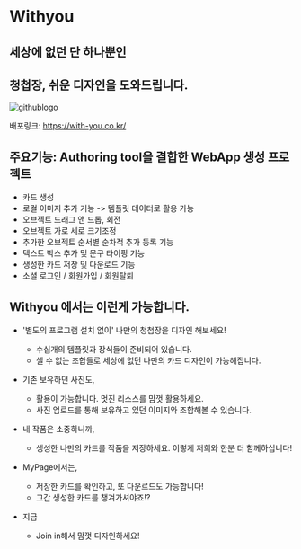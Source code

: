 # Withyou
## 세상에 없던 단 하나뿐인
## 청첩장, 쉬운 디자인을 도와드립니다.

![githublogo](https://user-images.githubusercontent.com/75522130/145033863-e23a56c3-62bd-4917-b298-a30d9b9d6dd0.png)

배포링크: https://with-you.co.kr/

## 주요기능: Authoring tool을 결합한 WebApp 생성 프로젝트
- 카드 생성
- 로컬 이미지 추가 기능 -> 템플릿 데이터로 활용 가능
- 오브젝트 드래그 앤 드롭, 회전
- 오브젝트 가로 세로 크기조정
- 추가한 오브젝트 순서별 순차적 추가 등록 기능
- 텍스트 박스 추가 및 문구 타이핑 기능
- 생성한 카드 저장 및 다운로드 기능
- 소셜 로그인 / 회원가입 / 회원탈퇴

## Withyou 에서는 이런게 가능합니다.

- '별도의 프로그램 설치 없이' 나만의 청첩장을 디자인 해보세요!
  - 수십개의 템플릿과 장식들이 준비되어 있습니다.
  - 셀 수 없는 조합들로 세상에 없던 나만의 카드 디자인이 가능해집니다.

- 기존 보유하던 사진도,
  - 활용이 가능합니다. 멋진 리소스를 맘껏 활용하세요.
  - 사진 업로드를 통해 보유하고 있던 이미지와 조합해볼 수 있습니다.

- 내 작품은 소중하니까,
  - 생성한 나만의 카드를 작품을 저장하세요. 이렇게 저희와 한분 더 함께하십니다!

- MyPage에서는,
  - 저장한 카드를 확인하고, 또 다운르드도 가능합니다!
  - 그간 생성한 카드를 챙겨가셔야죠!?

- 지금
  - Join in해서 맘껏 디자인하세요!



